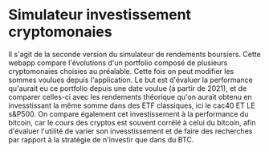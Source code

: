 # Simulateur investissement cryptomonaies

Il s'agit de la seconde version du simulateur de rendements boursiers. Cette webapp compare l'évolutions d'un portfolio 
composé de plusieurs cryptomonaies choisies au préalable. Cette fois on peut modifier les sommes voulues depuis l'application.
Le but est d'évaluer la performance qu'aurait eu ce portfolio depuis une date voulue (à partir de 2021), et de comparer celles-ci avec les rendements
théorique qu'on aurait obtenu en invesstissant la même somme  dans des ETF classiques, ici le cac40 ET LE s&P500. 
On compare également cet investissement à la performance du bitcoin, car le cours des cryptos est souvent corrélé à celui du bitcoin,
afin d'évaluer l'utilité de varier son invesstissement et de faire des recherches par rapport à la stratégie de n'investir que dans du BTC.
